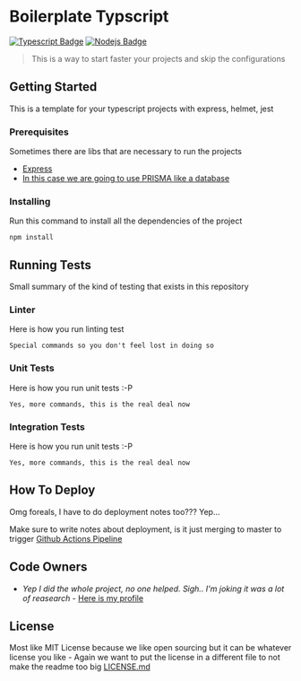 # Boilerplate Typscript

[![Typescript Badge](https://img.shields.io/badge/-Typescript-007acc?style=for-the-badge&labelColor=black&logo=typescript&logoColor=007acc)](#) [![Nodejs Badge](https://img.shields.io/badge/-Nodejs-3C873A?style=for-the-badge&labelColor=black&logo=node.js&logoColor=3C873A)](#)
 
> This is a way to start faster your projects and skip the configurations


## Getting Started
This is a template for your typescript projects with express, helmet, jest

### Prerequisites

Sometimes there are libs that are necessary to run the projects

- [Express](https://www.npmjs.com/package/express)
- [In this case we are going to use PRISMA like a database](https://www.prisma.io/)

### Installing

Run this command to install all the dependencies of the project

```
npm install

```

## Running Tests

Small summary of the kind of testing that exists in this repository 

### Linter

Here is how you run linting test

```
Special commands so you don't feel lost in doing so 
```

### Unit Tests

Here is how you run unit tests :-P 

```
Yes, more commands, this is the real deal now
```

### Integration Tests

Here is how you run unit tests :-P 

```
Yes, more commands, this is the real deal now
```

## How To Deploy

Omg foreals, I have to do deployment notes too??? Yep...

Make sure to write notes about deployment, is it just merging to master to trigger [Github Actions Pipeline](https://www.youtube.com/watch?v=eGEumlRlqHc)

## Code Owners

* *Yep I did the whole project, no one helped. Sigh.. I'm joking it was a lot of reasearch* - [Here is my profile](https://github.com/JuanFe)


## License

Most like MIT License because we like open sourcing but it can be whatever license you like - Again we want to put the license in a different file to not make the readme too big [LICENSE.md](LICENSE.md)
